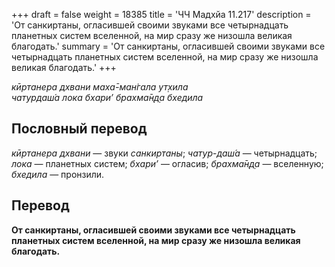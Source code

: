 +++
draft = false
weight = 18385
title = 'ЧЧ Мадхйа 11.217'
description = 'От санкиртаны, огласившей своими звуками все четырнадцать планетных систем вселенной, на мир сразу же низошла великая благодать.'
summary = 'От санкиртаны, огласившей своими звуками все четырнадцать планетных систем вселенной, на мир сразу же низошла великая благодать.'
+++

_кӣртанера дхвани маха̄-ман̇гала ут̣хила  
чатурдаш́а лока бхари’ брахма̄н̣д̣а бхедила_

## Пословный перевод

_кӣртанера_ _дхвани_ — звуки _санкиртаны_; _чатур_\-_даш́а_ — четырнадцать; _лока_ — планетных систем; _бхари’_ — огласив; _брахма̄н̣д̣а_ — вселенную; _бхедила_ — пронзили.

## Перевод

**От санкиртаны, огласившей своими звуками все четырнадцать планетных систем вселенной, на мир сразу же низошла великая благодать.**
